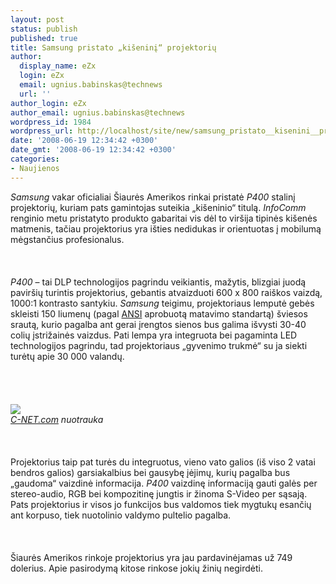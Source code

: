 ```yaml
---
layout: post
status: publish
published: true
title: Samsung pristato „kišeninį“ projektorių
author:
  display_name: eZx
  login: eZx
  email: ugnius.babinskas@technews
  url: ''
author_login: eZx
author_email: ugnius.babinskas@technews
wordpress_id: 1984
wordpress_url: http://localhost/site/new/samsung_pristato__kisenini__projektoriu/
date: '2008-06-19 12:34:42 +0300'
date_gmt: '2008-06-19 12:34:42 +0300'
categories:
- Naujienos
---
```

<p><i>Samsung</i> vakar oficialiai Šiaurės Amerikos rinkai pristatė <i>P400</i> stalinį projektorių, kuriam pats gamintojas suteikia „kišeninio“ titulą. <i>InfoComm</i> renginio metu pristatyto produkto gabaritai vis dėl to viršija tipinės kišenės matmenis, tačiau projektorius yra išties nedidukas ir orientuotas į mobilumą mėgstančius profesionalus.<br />
<br><br />
<br><i>P400</i> – tai DLP technologijos pagrindu veikiantis, mažytis, blizgiai juodą paviršių turintis projektorius, gebantis atvaizduoti 600 x 800 raiškos vaizdą, 1000:1 kontrasto santykiu. <i>Samsung</i> teigimu, projektoriaus lemputė gebės skleisti 150 liumenų (pagal <a class="ns" href="http://www.webopedia.com/TERM/A/ANSI.html">ANSI</a> aprobuotą matavimo standartą) šviesos srautą, kurio pagalba ant gerai įrengtos sienos bus galima išvysti 30-40 colių įstrižainės vaizdus. Pati lempa yra integruota bei pagaminta LED technologijos pagrindu, tad projektoriaus „gyvenimo trukmė“ su ja siekti turėtų apie 30 000 valandų.<br />
<br><br />
<br><br><img src="http://www.technews.lt/upl/Failai/Samsung_P400_projector.jpg"><br><span class="saltinis"><a class="ns" href="http://www.cnet.com/"><i>C-NET.com</a> nuotrauka</i></span><br />
<br><br />
<br>Projektorius taip pat turės du integruotus, vieno vato galios (iš viso 2 vatai bendros galios) garsiakalbius bei gausybę įėjimų, kurių pagalba bus „gaudoma“ vaizdinė informacija. <i>P400</i> vaizdinę informaciją gauti galės per stereo-audio, RGB bei kompozitinę jungtis ir žinoma S-Video per sąsają. Pats projektorius ir visos jo funkcijos bus valdomos tiek mygtukų esančių ant korpuso, tiek nuotolinio valdymo pultelio pagalba.<br />
<br><br />
<br>Šiaurės Amerikos rinkoje projektorius yra jau pardavinėjamas už 749 dolerius. Apie pasirodymą kitose rinkose jokių žinių negirdėti.<br />
<br><br />
<br><br />
<br></p>
